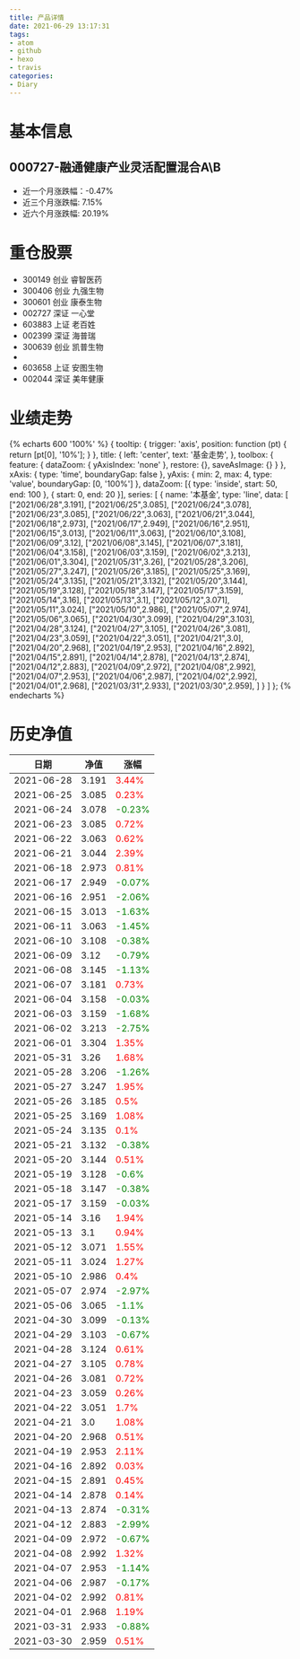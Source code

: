 ```yaml
---
title: 产品详情
date: 2021-06-29 13:17:31
tags:
- atom
- github
- hexo
- travis
categories:
- Diary
---
```


# 基本信息
## 000727-融通健康产业灵活配置混合A\B
- 近一个月涨跌幅：-0.47%
- 近三个月涨跌幅: 7.15%
- 近六个月涨跌幅: 20.19%

# 重仓股票
- 300149 创业 睿智医药
- 300406 创业 九强生物
- 300601 创业 康泰生物
- 002727 深证 一心堂
- 603883 上证 老百姓
- 002399 深证 海普瑞
- 300639 创业 凯普生物
- 
- 603658 上证 安图生物
- 002044 深证 美年健康
# 业绩走势

{% echarts 600 '100%' %}
{
  tooltip: {
        trigger: 'axis',
        position: function (pt) {
            return [pt[0], '10%'];
        }
    },
    title: {
        left: 'center',
        text: '基金走势',
    },
    toolbox: {
        feature: {
            dataZoom: {
                yAxisIndex: 'none'
            },
            restore: {},
            saveAsImage: {}
        }
    },
    xAxis: {
        type: 'time',
        boundaryGap: false
    },
    yAxis: {
        min: 2,
        max: 4,
        type: 'value',
        boundaryGap: [0, '100%']
    },
    dataZoom: [{
        type: 'inside',
        start: 50,
        end: 100
    }, {
        start: 0,
        end: 20
    }],
    series: [
        {
            name: '本基金',
            type: 'line',
            data: [
["2021/06/28",3.191],
["2021/06/25",3.085],
["2021/06/24",3.078],
["2021/06/23",3.085],
["2021/06/22",3.063],
["2021/06/21",3.044],
["2021/06/18",2.973],
["2021/06/17",2.949],
["2021/06/16",2.951],
["2021/06/15",3.013],
["2021/06/11",3.063],
["2021/06/10",3.108],
["2021/06/09",3.12],
["2021/06/08",3.145],
["2021/06/07",3.181],
["2021/06/04",3.158],
["2021/06/03",3.159],
["2021/06/02",3.213],
["2021/06/01",3.304],
["2021/05/31",3.26],
["2021/05/28",3.206],
["2021/05/27",3.247],
["2021/05/26",3.185],
["2021/05/25",3.169],
["2021/05/24",3.135],
["2021/05/21",3.132],
["2021/05/20",3.144],
["2021/05/19",3.128],
["2021/05/18",3.147],
["2021/05/17",3.159],
["2021/05/14",3.16],
["2021/05/13",3.1],
["2021/05/12",3.071],
["2021/05/11",3.024],
["2021/05/10",2.986],
["2021/05/07",2.974],
["2021/05/06",3.065],
["2021/04/30",3.099],
["2021/04/29",3.103],
["2021/04/28",3.124],
["2021/04/27",3.105],
["2021/04/26",3.081],
["2021/04/23",3.059],
["2021/04/22",3.051],
["2021/04/21",3.0],
["2021/04/20",2.968],
["2021/04/19",2.953],
["2021/04/16",2.892],
["2021/04/15",2.891],
["2021/04/14",2.878],
["2021/04/13",2.874],
["2021/04/12",2.883],
["2021/04/09",2.972],
["2021/04/08",2.992],
["2021/04/07",2.953],
["2021/04/06",2.987],
["2021/04/02",2.992],
["2021/04/01",2.968],
["2021/03/31",2.933],
["2021/03/30",2.959],
]
        }
    ]
};
{% endecharts %}

# 历史净值

| 日期 | 净值 | 涨幅 |
| --- | --- | --- |
|2021-06-28|3.191|<font color=red>3.44%</font>|
|2021-06-25|3.085|<font color=red>0.23%</font>|
|2021-06-24|3.078|<font color=green>-0.23%</font>|
|2021-06-23|3.085|<font color=red>0.72%</font>|
|2021-06-22|3.063|<font color=red>0.62%</font>|
|2021-06-21|3.044|<font color=red>2.39%</font>|
|2021-06-18|2.973|<font color=red>0.81%</font>|
|2021-06-17|2.949|<font color=green>-0.07%</font>|
|2021-06-16|2.951|<font color=green>-2.06%</font>|
|2021-06-15|3.013|<font color=green>-1.63%</font>|
|2021-06-11|3.063|<font color=green>-1.45%</font>|
|2021-06-10|3.108|<font color=green>-0.38%</font>|
|2021-06-09|3.12|<font color=green>-0.79%</font>|
|2021-06-08|3.145|<font color=green>-1.13%</font>|
|2021-06-07|3.181|<font color=red>0.73%</font>|
|2021-06-04|3.158|<font color=green>-0.03%</font>|
|2021-06-03|3.159|<font color=green>-1.68%</font>|
|2021-06-02|3.213|<font color=green>-2.75%</font>|
|2021-06-01|3.304|<font color=red>1.35%</font>|
|2021-05-31|3.26|<font color=red>1.68%</font>|
|2021-05-28|3.206|<font color=green>-1.26%</font>|
|2021-05-27|3.247|<font color=red>1.95%</font>|
|2021-05-26|3.185|<font color=red>0.5%</font>|
|2021-05-25|3.169|<font color=red>1.08%</font>|
|2021-05-24|3.135|<font color=red>0.1%</font>|
|2021-05-21|3.132|<font color=green>-0.38%</font>|
|2021-05-20|3.144|<font color=red>0.51%</font>|
|2021-05-19|3.128|<font color=green>-0.6%</font>|
|2021-05-18|3.147|<font color=green>-0.38%</font>|
|2021-05-17|3.159|<font color=green>-0.03%</font>|
|2021-05-14|3.16|<font color=red>1.94%</font>|
|2021-05-13|3.1|<font color=red>0.94%</font>|
|2021-05-12|3.071|<font color=red>1.55%</font>|
|2021-05-11|3.024|<font color=red>1.27%</font>|
|2021-05-10|2.986|<font color=red>0.4%</font>|
|2021-05-07|2.974|<font color=green>-2.97%</font>|
|2021-05-06|3.065|<font color=green>-1.1%</font>|
|2021-04-30|3.099|<font color=green>-0.13%</font>|
|2021-04-29|3.103|<font color=green>-0.67%</font>|
|2021-04-28|3.124|<font color=red>0.61%</font>|
|2021-04-27|3.105|<font color=red>0.78%</font>|
|2021-04-26|3.081|<font color=red>0.72%</font>|
|2021-04-23|3.059|<font color=red>0.26%</font>|
|2021-04-22|3.051|<font color=red>1.7%</font>|
|2021-04-21|3.0|<font color=red>1.08%</font>|
|2021-04-20|2.968|<font color=red>0.51%</font>|
|2021-04-19|2.953|<font color=red>2.11%</font>|
|2021-04-16|2.892|<font color=red>0.03%</font>|
|2021-04-15|2.891|<font color=red>0.45%</font>|
|2021-04-14|2.878|<font color=red>0.14%</font>|
|2021-04-13|2.874|<font color=green>-0.31%</font>|
|2021-04-12|2.883|<font color=green>-2.99%</font>|
|2021-04-09|2.972|<font color=green>-0.67%</font>|
|2021-04-08|2.992|<font color=red>1.32%</font>|
|2021-04-07|2.953|<font color=green>-1.14%</font>|
|2021-04-06|2.987|<font color=green>-0.17%</font>|
|2021-04-02|2.992|<font color=red>0.81%</font>|
|2021-04-01|2.968|<font color=red>1.19%</font>|
|2021-03-31|2.933|<font color=green>-0.88%</font>|
|2021-03-30|2.959|<font color=red>0.51%</font>|

